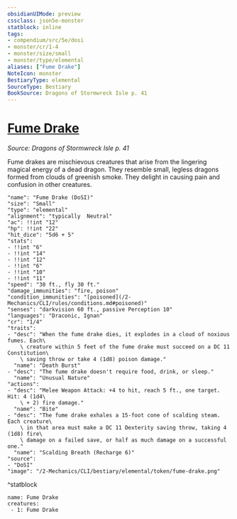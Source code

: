 ```yaml
---
obsidianUIMode: preview
cssclass: json5e-monster
statblock: inline
tags:
- compendium/src/5e/dosi
- monster/cr/1-4
- monster/size/small
- monster/type/elemental
aliases: ["Fume Drake"]
NoteIcon: monster
BestiaryType: elemental
SourceType: Bestiary
BookSource: Dragons of Stormwreck Isle p. 41
---
```

# [Fume Drake](2-Mechanics/CLI/bestiary/elemental/fume-drake-dosi.md)
*Source: Dragons of Stormwreck Isle p. 41*  

Fume drakes are mischievous creatures that arise from the lingering magical energy of a dead dragon. They resemble small, legless dragons formed from clouds of greenish smoke. They delight in causing pain and confusion in other creatures.

```statblock
"name": "Fume Drake (DoSI)"
"size": "Small"
"type": "elemental"
"alignment": "typically  Neutral"
"ac": !!int "12"
"hp": !!int "22"
"hit_dice": "5d6 + 5"
"stats":
- !!int "6"
- !!int "14"
- !!int "12"
- !!int "6"
- !!int "10"
- !!int "11"
"speed": "30 ft., fly 30 ft."
"damage_immunities": "fire, poison"
"condition_immunities": "[poisoned](/2-Mechanics/CLI/rules/conditions.md#poisoned)"
"senses": "darkvision 60 ft., passive Perception 10"
"languages": "Draconic, Ignan"
"cr": "1/4"
"traits":
- "desc": "When the fume drake dies, it explodes in a cloud of noxious fumes. Each\
    \ creature within 5 feet of the fume drake must succeed on a DC 11 Constitution\
    \ saving throw or take 4 (1d8) poison damage."
  "name": "Death Burst"
- "desc": "The fume drake doesn't require food, drink, or sleep."
  "name": "Unusual Nature"
"actions":
- "desc": "Melee Weapon Attack: +4 to hit, reach 5 ft., one target. Hit: 4 (1d4\
    \ + 2) fire damage."
  "name": "Bite"
- "desc": "The fume drake exhales a 15-foot cone of scalding steam. Each creature\
    \ in that area must make a DC 11 Dexterity saving throw, taking 4 (1d8) fire\
    \ damage on a failed save, or half as much damage on a successful one."
  "name": "Scalding Breath (Recharge 6)"
"source":
- "DoSI"
"image": "/2-Mechanics/CLI/bestiary/elemental/token/fume-drake.png"
```
^statblock

```encounter-table
name: Fume Drake
creatures:
 - 1: Fume Drake
```